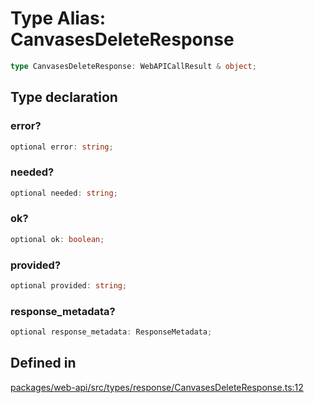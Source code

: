 # Type Alias: CanvasesDeleteResponse

```ts
type CanvasesDeleteResponse: WebAPICallResult & object;
```

## Type declaration

### error?

```ts
optional error: string;
```

### needed?

```ts
optional needed: string;
```

### ok?

```ts
optional ok: boolean;
```

### provided?

```ts
optional provided: string;
```

### response\_metadata?

```ts
optional response_metadata: ResponseMetadata;
```

## Defined in

[packages/web-api/src/types/response/CanvasesDeleteResponse.ts:12](https://github.com/slackapi/node-slack-sdk/blob/main/packages/web-api/src/types/response/CanvasesDeleteResponse.ts#L12)
